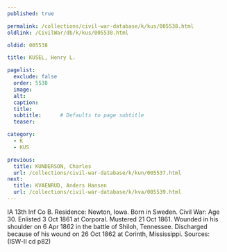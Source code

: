 ```yaml
---
published: true

permalink: /collections/civil-war-database/k/kus/005538.html
oldlink: /CivilWar/db/k/kus/005538.html

oldid: 005538

title: KUSEL, Henry L.

pagelist:
  exclude: false
  order: 5538
  image: 
  alt:
  caption:
  title:
  subtitle:      # Defaults to page subtitle
  teaser:

category: 
  - K 
  - KUS

previous:
  title: KUNDERSON, Charles
  url: /collections/civil-war-database/k/kun/005537.html  
next:
  title: KVAENRUD, Anders Hansen
  url: /collections/civil-war-database/k/kva/005539.html   
---
```

IA 13th Inf Co B. Residence: Newton, Iowa. Born in Sweden. Civil War: Age 30. Enlisted 3 Oct 1861 at Corporal. Mustered 21 Oct 1861. Wounded in his shoulder on 6 Apr 1862 in the battle of Shiloh, Tennessee. Discharged because of his wound on 26 Oct 1862 at Corinth, Mississippi. Sources: (ISW-II cd p82)